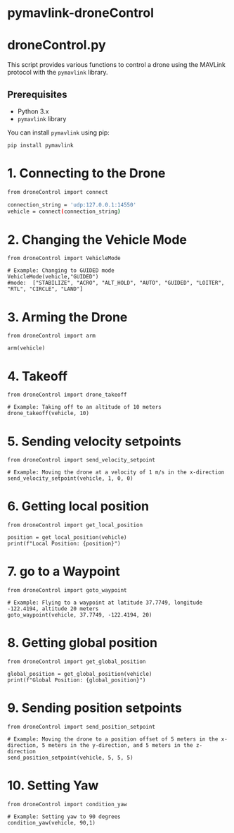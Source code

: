 # pymavlink-droneControl
# droneControl.py

This script provides various functions to control a drone using the MAVLink protocol with the `pymavlink` library. 

## Prerequisites

- Python 3.x
- `pymavlink` library

You can install `pymavlink` using pip:

```
pip install pymavlink
```
# 1. Connecting to the Drone
```bash
from droneControl import connect

connection_string = 'udp:127.0.0.1:14550'
vehicle = connect(connection_string)
```
# 2. Changing the Vehicle Mode
```
from droneControl import VehicleMode

# Example: Changing to GUIDED mode
VehicleMode(vehicle,"GUIDED")
#mode:  ["STABILIZE", "ACRO", "ALT_HOLD", "AUTO", "GUIDED", "LOITER", "RTL", "CIRCLE", "LAND"]
```
# 3. Arming the Drone
```
from droneControl import arm

arm(vehicle)
```
# 4. Takeoff
```
from droneControl import drone_takeoff

# Example: Taking off to an altitude of 10 meters
drone_takeoff(vehicle, 10)
```
# 5. Sending velocity setpoints
```
from droneControl import send_velocity_setpoint

# Example: Moving the drone at a velocity of 1 m/s in the x-direction
send_velocity_setpoint(vehicle, 1, 0, 0)
```
# 6. Getting local position
```
from droneControl import get_local_position

position = get_local_position(vehicle)
print(f"Local Position: {position}")
```
# 7. go to a Waypoint
```
from droneControl import goto_waypoint

# Example: Flying to a waypoint at latitude 37.7749, longitude -122.4194, altitude 20 meters
goto_waypoint(vehicle, 37.7749, -122.4194, 20)
```
# 8. Getting global position
```
from droneControl import get_global_position

global_position = get_global_position(vehicle)
print(f"Global Position: {global_position}")
```
# 9. Sending position setpoints
```
from droneControl import send_position_setpoint

# Example: Moving the drone to a position offset of 5 meters in the x-direction, 5 meters in the y-direction, and 5 meters in the z-direction
send_position_setpoint(vehicle, 5, 5, 5)
```
# 10. Setting Yaw
```
from droneControl import condition_yaw

# Example: Setting yaw to 90 degrees
condition_yaw(vehicle, 90,1)
```

